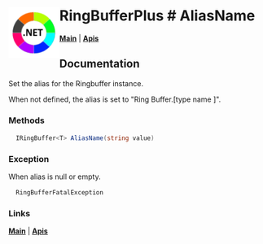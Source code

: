 # <img align="left" width="100" height="100" src="./images/icon.png"> RingBufferPlus # AliasName

[**Main**](index.md#help) | 
[**Apis**](index.md#apis)

## Documentation
Set the alias for the Ringbuffer instance.

When not defined, the alias is set to "Ring Buffer.[type name <T>]".

### Methods

```csharp
  IRingBuffer<T> AliasName(string value)
``` 

### Exception

 When alias is null or empty.

```csharp
  RingBufferFatalException
``` 

### Links
[**Main**](index.md#help) | 
[**Apis**](index.md#apis)
